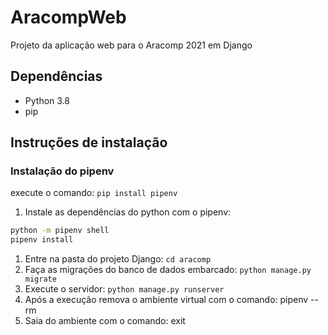 # AracompWeb

Projeto da aplicação web para o Aracomp 2021 em Django

## Dependências

* Python 3.8
* pip

## Instruções de instalação

### Instalação do pipenv

execute o comando: `pip install pipenv`

1. Instale as dependências do python com o pipenv:

``` bash
python -m pipenv shell
pipenv install
```

1. Entre na pasta do projeto Django: `cd aracomp`
1. Faça as migrações do banco de dados embarcado: `python manage.py migrate`
1. Execute o servidor: `python manage.py runserver`
1. Após a execução remova o ambiente virtual com o comando: pipenv --rm
1. Saia do ambiente com o comando: exit
